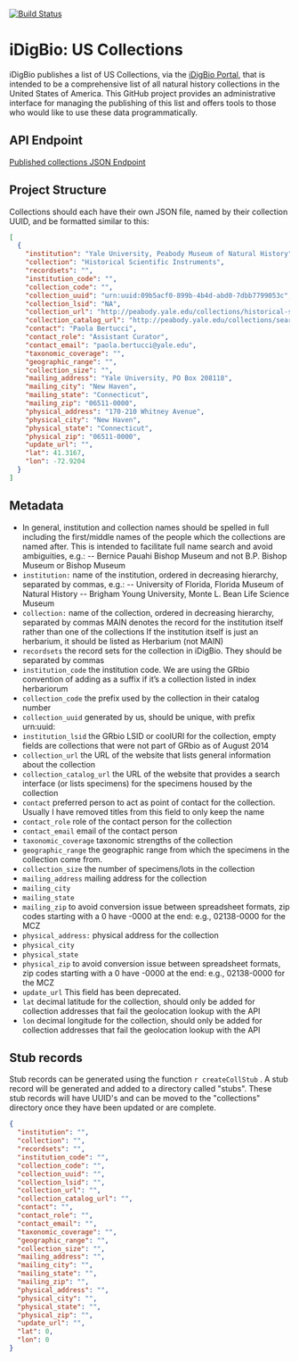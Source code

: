 [![Build Status](https://travis-ci.org/iDigBio/idb-us-collections.svg?branch=master)](https://travis-ci.org/iDigBio/idb-us-collections)

# iDigBio: US Collections 

iDigBio publishes a list of US Collections, via the [iDigBio Portal](https://www.idigbio.org/portal/collections), that is intended to be a comprehensive list of all natural history collections in the United States of America. This GitHub project provides an administrative interface for managing the publishing of this list and offers tools to those who would like to use these data programmatically. 

## API Endpoint

[Published collections JSON Endpoint](http://idigbio.github.io/idb-us-collections/collections.json)



## Project Structure
Collections should each have their own JSON file, named by their collection UUID, and be formatted similar to this:

```json
[
  {
    "institution": "Yale University, Peabody Museum of Natural History",
    "collection": "Historical Scientific Instruments",
    "recordsets": "",
    "institution_code": "",
    "collection_code": "",
    "collection_uuid": "urn:uuid:09b5acf0-899b-4b4d-abd0-7dbb7799053c",
    "collection_lsid": "NA",
    "collection_url": "http://peabody.yale.edu/collections/historical-scientific-instruments",
    "collection_catalog_url": "http://peabody.yale.edu/collections/search-collections?hsi",
    "contact": "Paola Bertucci",
    "contact_role": "Assistant Curator",
    "contact_email": "paola.bertucci@yale.edu",
    "taxonomic_coverage": "",
    "geographic_range": "",
    "collection_size": "",
    "mailing_address": "Yale University, PO Box 208118",
    "mailing_city": "New Haven",
    "mailing_state": "Connecticut",
    "mailing_zip": "06511-0000",
    "physical_address": "170-210 Whitney Avenue",
    "physical_city": "New Haven",
    "physical_state": "Connecticut",
    "physical_zip": "06511-0000",
    "update_url": "",
    "lat": 41.3167,
    "lon": -72.9204
  }
]
```



## Metadata

- In general, institution and collection names should be spelled in full including the first/middle names of the people which the collections are named after. This is intended to facilitate full name search and avoid ambiguities, e.g.:
-- Bernice Pauahi Bishop Museum and not B.P. Bishop Museum or Bishop Museum
- ```institution:``` name of the institution, ordered in decreasing hierarchy, separated by commas, e.g.:
-- University of Florida, Florida Museum of Natural History
-- Brigham Young University, Monte L. Bean Life Science Museum
- ```collection:``` name of the collection, ordered in decreasing hierarchy, separated by commas
MAIN denotes the record for the institution itself rather than one of the collections
If the institution itself is just an herbarium, it should be listed as Herbarium (not MAIN)
- ```recordsets``` the record sets for the collection in iDigBio. They should be separated by commas
- ```institution_code``` the institution code. We are using the GRbio convention of adding <IH> as a suffix if it’s a collection listed in index herbariorum
- ```collection_code``` the prefix used by the collection in their catalog number
- ```collection_uuid``` generated by us, should be unique, with prefix urn:uuid:
- ```institution_lsid``` the GRbio LSID or coolURI for the collection, empty fields are collections that were not part of GRbio as of August 2014
- ```collection_url``` the URL of the website that lists general information about the collection
- ```collection_catalog_url``` the URL of the website that provides a search interface (or lists specimens) for the specimens housed by the collection
- ```contact``` preferred person to act as point of contact for the collection. Usually I have removed titles from this field to only keep the name
- ```contact_role``` role of the contact person for the collection
- ```contact_email``` email of the contact person
- ```taxonomic_coverage``` taxonomic strengths of the collection
- ```geographic_range``` the geographic range from which the specimens in the collection come from.
- ```collection_size``` the number of specimens/lots in the collection
- ```mailing_address``` mailing address for the collection
- ```mailing_city```
- ```mailing_state```
- ```mailing_zip``` to avoid conversion issue between spreadsheet formats, zip codes starting with a 0 have -0000 at the end: e.g., 02138-0000 for the MCZ
- ```physical_address:``` physical address for the collection
- ```physical_city```
- ```physical_state```
- ```physical_zip``` to avoid conversion issue between spreadsheet formats, zip codes starting with a 0 have -0000 at the end: e.g., 02138-0000 for the MCZ
- ```update_url``` This field has been deprecated.
- ```lat``` decimal latitude for the collection, should only be added for collection addresses that fail the geolocation lookup with the API
- ```lon```  decimal longitude for the collection, should only be added for collection addresses that fail the geolocation lookup with the API


## Stub records

Stub records can be generated using the function ```r createCollStub``` . A stub record will be generated and added to a directory called "stubs". These stub records will have UUID's and can be moved to the "collections" directory once they have been updated or are complete.

```json
{
  "institution": "",
  "collection": "",
  "recordsets": "",
  "institution_code": "",
  "collection_code": "",
  "collection_uuid": "",
  "collection_lsid": "",
  "collection_url": "",
  "collection_catalog_url": "",
  "contact": "",
  "contact_role": "",
  "contact_email": "",
  "taxonomic_coverage": "",
  "geographic_range": "",
  "collection_size": "",
  "mailing_address": "",
  "mailing_city": "",
  "mailing_state": "",
  "mailing_zip": "",
  "physical_address": "",
  "physical_city": "",
  "physical_state": "",
  "physical_zip": "",
  "update_url": "",
  "lat": 0,
  "lon": 0
}
```
